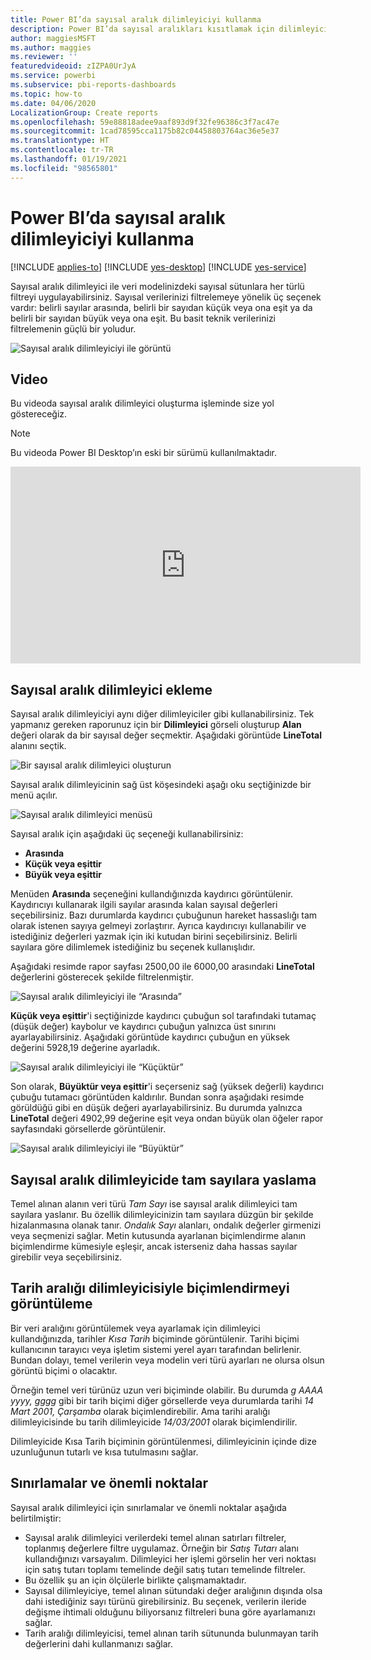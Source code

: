 ```yaml
---
title: Power BI’da sayısal aralık dilimleyiciyi kullanma
description: Power BI’da sayısal aralıkları kısıtlamak için dilimleyici kullanmayı öğrenin.
author: maggiesMSFT
ms.author: maggies
ms.reviewer: ''
featuredvideoid: zIZPA0UrJyA
ms.service: powerbi
ms.subservice: pbi-reports-dashboards
ms.topic: how-to
ms.date: 04/06/2020
LocalizationGroup: Create reports
ms.openlocfilehash: 59e88818adee9aaf893d9f32fe96386c3f7ac47e
ms.sourcegitcommit: 1cad78595cca1175b82c04458803764ac36e5e37
ms.translationtype: HT
ms.contentlocale: tr-TR
ms.lasthandoff: 01/19/2021
ms.locfileid: "98565801"
---
```

# <a name="use-the-numeric-range-slicer-in-power-bi"></a>Power BI’da sayısal aralık dilimleyiciyi kullanma

[!INCLUDE [applies-to](../includes/applies-to.md)] [!INCLUDE [yes-desktop](../includes/yes-desktop.md)] [!INCLUDE [yes-service](../includes/yes-service.md)]

Sayısal aralık dilimleyici ile veri modelinizdeki sayısal sütunlara her türlü filtreyi uygulayabilirsiniz. Sayısal verilerinizi filtrelemeye yönelik üç seçenek vardır: belirli sayılar arasında, belirli bir sayıdan küçük veya ona eşit ya da belirli bir sayıdan büyük veya ona eşit. Bu basit teknik verilerinizi filtrelemenin güçlü bir yoludur.

![Sayısal aralık dilimleyiciyi ile görüntü](media/desktop-slicer-numeric-range/desktop-slicer-numeric-range-0.png)

## <a name="video"></a>Video

Bu videoda sayısal aralık dilimleyici oluşturma işleminde size yol göstereceğiz.

> [!NOTE]
> Bu videoda Power BI Desktop’ın eski bir sürümü kullanılmaktadır.

<iframe width="560" height="315" src="https://www.youtube.com/embed/zIZPA0UrJyA" frameborder="0" allowfullscreen></iframe> 


## <a name="add-a-numeric-range-slicer"></a>Sayısal aralık dilimleyici ekleme

Sayısal aralık dilimleyiciyi aynı diğer dilimleyiciler gibi kullanabilirsiniz. Tek yapmanız gereken raporunuz için bir **Dilimleyici** görseli oluşturup **Alan** değeri olarak da bir sayısal değer seçmektir. Aşağıdaki görüntüde **LineTotal** alanını seçtik.

![Bir sayısal aralık dilimleyici oluşturun](media/desktop-slicer-numeric-range/desktop-slicer-numeric-range-1-create.png)

Sayısal aralık dilimleyicinin sağ üst köşesindeki aşağı oku seçtiğinizde bir menü açılır.

![Sayısal aralık dilimleyici menüsü](media/desktop-slicer-numeric-range/desktop-slicer-numeric-range-2-between.png)

Sayısal aralık için aşağıdaki üç seçeneği kullanabilirsiniz:

* **Arasında**
* **Küçük veya eşittir**
* **Büyük veya eşittir**

Menüden **Arasında** seçeneğini kullandığınızda kaydırıcı görüntülenir. Kaydırıcıyı kullanarak ilgili sayılar arasında kalan sayısal değerleri seçebilirsiniz. Bazı durumlarda kaydırıcı çubuğunun hareket hassaslığı tam olarak istenen sayıya gelmeyi zorlaştırır. Ayrıca kaydırıcıyı kullanabilir ve istediğiniz değerleri yazmak için iki kutudan birini seçebilirsiniz. Belirli sayılara göre dilimlemek istediğiniz bu seçenek kullanışlıdır.

Aşağıdaki resimde rapor sayfası 2500,00 ile 6000,00 arasındaki **LineTotal** değerlerini gösterecek şekilde filtrelenmiştir.

![Sayısal aralık dilimleyiciyi ile “Arasında”](media/desktop-slicer-numeric-range/desktop-slicer-numeric-range-3-between-range.png)

**Küçük veya eşittir**'i seçtiğinizde kaydırıcı çubuğun sol tarafındaki tutamaç (düşük değer) kaybolur ve kaydırıcı çubuğun yalnızca üst sınırını ayarlayabilirsiniz. Aşağıdaki görüntüde kaydırıcı çubuğun en yüksek değerini 5928,19 değerine ayarladık.

![Sayısal aralık dilimleyiciyi ile “Küçüktür”](media/desktop-slicer-numeric-range/desktop-slicer-numeric-range-4-less-than.png)

Son olarak, **Büyüktür veya eşittir**'i seçerseniz sağ (yüksek değerli) kaydırıcı çubuğu tutamacı görüntüden kaldırılır. Bundan sonra aşağıdaki resimde görüldüğü gibi en düşük değeri ayarlayabilirsiniz. Bu durumda yalnızca **LineTotal** değeri 4902,99 değerine eşit veya ondan büyük olan öğeler rapor sayfasındaki görsellerde görüntülenir.

![Sayısal aralık dilimleyiciyi ile “Büyüktür”](media/desktop-slicer-numeric-range/desktop-slicer-numeric-range-5-greater-than.png)

## <a name="snap-to-whole-numbers-with-the-numeric-range-slicer"></a>Sayısal aralık dilimleyicide tam sayılara yaslama

Temel alınan alanın veri türü *Tam Sayı* ise sayısal aralık dilimleyici tam sayılara yaslanır. Bu özellik dilimleyicinizin tam sayılara düzgün bir şekilde hizalanmasına olanak tanır. *Ondalık Sayı* alanları, ondalık değerler girmenizi veya seçmenizi sağlar. Metin kutusunda ayarlanan biçimlendirme alanın biçimlendirme kümesiyle eşleşir, ancak isterseniz daha hassas sayılar girebilir veya seçebilirsiniz.

## <a name="display-formatting-with-the-date-range-slicer"></a>Tarih aralığı dilimleyicisiyle biçimlendirmeyi görüntüleme

Bir veri aralığını görüntülemek veya ayarlamak için dilimleyici kullandığınızda, tarihler *Kısa Tarih* biçiminde görüntülenir. Tarihi biçimi kullanıcının tarayıcı veya işletim sistemi yerel ayarı tarafından belirlenir. Bundan dolayı, temel verilerin veya modelin veri türü ayarları ne olursa olsun görüntü biçimi o olacaktır.

Örneğin temel veri türünüz uzun veri biçiminde olabilir. Bu durumda *g AAAA yyyy, gggg* gibi bir tarih biçimi diğer görsellerde veya durumlarda tarihi *14 Mart 2001, Çarşamba* olarak biçimlendirebilir. Ama tarihi aralığı dilimleyicisinde bu tarih dilimleyicide *14/03/2001* olarak biçimlendirilir.

Dilimleyicide Kısa Tarih biçiminin görüntülenmesi, dilimleyicinin içinde dize uzunluğunun tutarlı ve kısa tutulmasını sağlar.

## <a name="limitations-and-considerations"></a>Sınırlamalar ve önemli noktalar

Sayısal aralık dilimleyici için sınırlamalar ve önemli noktalar aşağıda belirtilmiştir:

* Sayısal aralık dilimleyici verilerdeki temel alınan satırları filtreler, toplanmış değerlere filtre uygulamaz. Örneğin bir *Satış Tutarı* alanı kullandığınızı varsayalım. Dilimleyici her işlemi görselin her veri noktası için satış tutarı toplamı temelinde değil satış tutarı temelinde filtreler.
* Bu özellik şu an için ölçülerle birlikte çalışmamaktadır.
* Sayısal dilimleyiciye, temel alınan sütundaki değer aralığının dışında olsa dahi istediğiniz sayı türünü girebilirsiniz. Bu seçenek, verilerin ileride değişme ihtimali olduğunu biliyorsanız filtreleri buna göre ayarlamanızı sağlar.
* Tarih aralığı dilimleyicisi, temel alınan tarih sütununda bulunmayan tarih değerlerini dahi kullanmanızı sağlar.
